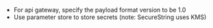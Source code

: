 - For api gateway, specify the payload format version to be 1.0
- Use parameter store to store secrets (note: SecureString uses KMS)